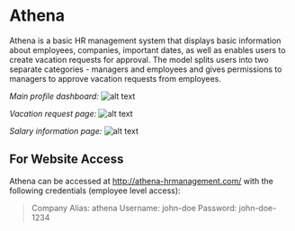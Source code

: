 # Athena

Athena is a basic HR management system that displays basic information about employees, companies, important dates, as well as enables users to create vacation requests for approval. The model splits users into two separate categories - managers and employees and gives permissions to managers to approve vacation requests from employees. 


*Main profile dashboard:*
![alt text](https://00e9e64bac862aed222d3a6836a72de491d47b9fb5cb19d579-apidata.googleusercontent.com/download/storage/v1/b/athena-project/o/screenshot1.png?qk=AD5uMEsPfRLd4OGkll5VhO4cXAAKAgZVajwQSquQue3UjagCJSxlgcatBLIID6Usd5qvhbN6IjONjamJAIGNBio7D9IViVt93VG7l5qxCwCf64tC_O2tgSXl__7aSmkKCQjQu5hmEv4k3TRAttYnkGZCRZ_RRZkisWGaMmSCFo2QpxKPj2_dAPxlihTLxSBkwAt8Q-n9pPBFp7NJtQYdJgibgzOwc6kk0QgIBIxA-eR-PAtCrab2hjVAXksVE4svcQxWRpuKa9i4iPtzCOS6Yc5F2Efm4OKupO1DFo1nZ5THFImHrosNb6L0-vkpEbWfFq-rNB3h8haOHIzG8sc47lSAyGBeYiZ7nhyFLhGEg6_7h4J42Eodq1PbnE_70ZIuNAYI8HhN9H71EeQfX1vPXfpyOZU4ymSZcqH5gtEDfy8-xpWz4MkcPfIxFnFn9rgnCzT7F5WQdLksI7uzzHTOm2e00SW2SdljX5M03cQf_yxJnHPIc0p85OQXU0jWNyzGsfqmU_BSMom1jJ8jHY9RY9aq29E6z5yv66DaFRiOx1fL003po38N6HtN6GFgszZK6AXeDykIPeuEpOtAUcIoVn0w1uDFa3Tdli68RaZhgMm08TPSOQSU5YjNRgbsHSeld8BEVHqlgZIi_KNzm3aapVpAlHnLc-i5iza-bWcKBRN0JnvLGeSyM3uMAvHne2nT5hmH7tSwozpJ_FvbcyUIVHQvjwexn0Lu2yToc3Bg4HvnH8BWLuFb28Bxgo8n_IyucBG3nmoTu4w_4IBArnW45YMUZ-DtqNZADvS74qAKzMVpRZXAHSRNB-I "Profile Page")


*Vacation request page:*
![alt text](https://00e9e64bacd37dd19fcb683539f56ec93504eaabf5e5b5e6f3-apidata.googleusercontent.com/download/storage/v1/b/athena-project/o/screenshot2.png?qk=AD5uMEst0doGvjSuV9gkFK_qjsurlyBXygRU5jZu6E2umSlXz9VC54lC9mFwfTgF62_ES1s34KuSMuRcA5t4TKyiZo-7az9ksFGzBGAg0jD0YxJwWPesfWSewkmnCgV7jVEh93SkuozLhtuAQwhcC2rqP0GVA2JM9x-4lNM0d2WkeidlxjgvY3ol-_7GAy1XgvaY-D9gosu49O1-VbPYJvfFd4whg1FDcfVUheI43BD0J8Cb60OKcUrTfu5TxAxPz9evJ424Khij5zDb3TOvuwV0plRvSY9KzicHdOzqkrJ-XNsQXQgz2At256xFS_5yLAzZpEwHbJ-22m8rAnbm6U3OAcNqVdfYWu6dFlqSVTnHwdHUxxeh9MqvtBpq5K6HwAzM-JFrtWdKmj7L-BEZwzOkpdcbQxRFBw_ILqISYEfzQkSmFz5hHGONR9-bxoU1xrrnnB46BAR3M67rhCwwtQ2oO5juD-qoqP7LaNrXJjv-oEbWMSPlel_-yHy4O7bJkETPO1Ze2QmvDD-lx3txM3ksm2wLSPvlASpL7J0Yj7Dna8LHY82pklsBJgw1bqLvwq2l40jKjo7ZpdPk0yURzGiXMFNwbF_vZIQCiUhvWLMMdqGw0NoIEAHET0sx0jLclnMSMb5_uEgdvsaGT7T2OhibKMRCoPtJvYHKG8DhG4WE8J58mX8-rcuEYUg3e109ZFT7rRUBYSMyUAMIRQSutvTSopgwhU2j8_ez2EZeju9awuSli-Erb_ldH5Q1P4u2D-mvryQq2h5Uh5R210VQNcnDDyifXGV9272SjIZxNWAZyd4F3I2E8VQ "Vacation Request Page")


*Salary information page:*
![alt text](https://00e9e64bac0b01c40373208065ba2abbfc7f1bb5121a2d316e-apidata.googleusercontent.com/download/storage/v1/b/athena-project/o/screenshot3.png?qk=AD5uMEvYs6Cu4GgmLkNlbAnwrnK6wTO3TJvT6mmf3XeqcDhxepWN1ccb2bBjqLPQEJAh5hdvM2e0DZSU8nQ3pYJmSxtMEZu_NPZjggT0uzQO_HSW-2LsnhcKX_lhLOfzpNoWF18MGDtGmTGssFiuxWicO7iOHMeBa975B8wVMeJbgAk73MMsW5UBsYZMK4nroydd0s4b1OioiOShCHtad4e-WjNXC3HDA8rYPXMwZCW14JE4RSzSWmXg8U4SR2JxuAFuCBH_h60d6R_2uDiaH-Hr1xp4n9b4DYdXjM_r3d0Kk24UZ0qCsHuVnjt3TeDrBka7FoC4I81LIbkF0E6jlQQ0haWSe876v4Rs4Kj4W_p89w4w1IeFIPek2D1_cVhlkLK9WT4IdtIgYjTpG789t0VLkrMt5QH0Q2qA0qzxd30aONgfOsaEe8hLHQD4GSt6xO_FEmx8TM6MSNcjJpdt_Rw_XsPEsnoRe5rDn0W9TzprAw_ESrLCsEmqYIk-BHn2-kMxtT6jZDYafZHDDetv9mdxBF-W3K81NJFUS09XOoO7n3xIdmqbWGcY98e4x8vMYnfonOlLVtJ19D-LAMQOV2YLX4qqSuTga6LUKIunwk8aa9sV3l7pbwGL52ld5n9F79ry1PeyZetK_eEP9sPLq7PFuJgg8Vx1dAZnXz8CzhMoDNM10cTsFtpDnT9xs3LpDqLODXga4JU1zBmkf6oIrnD5zV6zJRloU4jhYDdcNAMQvHghp81417F_gFA7v_qFxSKzj7__yMDN3hIowMDIsvtKXoVkpIHrLD5ifpDEY1WHrQzkOv3k9fE "Salary Infromation Page")

## For Website Access
Athena can be accessed at http://athena-hrmanagement.com/ with the following credentials (employee level access):
> Company Alias: athena
> Username: john-doe
> Password: john-doe-1234
